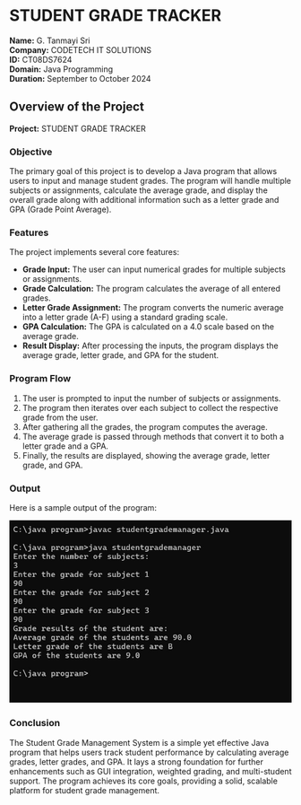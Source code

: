 # STUDENT GRADE TRACKER

**Name:** G. Tanmayi Sri  
**Company:** CODETECH IT SOLUTIONS  
**ID:** CT08DS7624  
**Domain:** Java Programming  
**Duration:** September to October 2024  

## Overview of the Project

**Project:** STUDENT GRADE TRACKER

### Objective

The primary goal of this project is to develop a Java program that allows users to input and manage student grades. The program will handle multiple subjects or assignments, calculate the average grade, and display the overall grade along with additional information such as a letter grade and GPA (Grade Point Average).

### Features

The project implements several core features:

- **Grade Input:** The user can input numerical grades for multiple subjects or assignments.
- **Grade Calculation:** The program calculates the average of all entered grades.
- **Letter Grade Assignment:** The program converts the numeric average into a letter grade (A-F) using a standard grading scale.
- **GPA Calculation:** The GPA is calculated on a 4.0 scale based on the average grade.
- **Result Display:** After processing the inputs, the program displays the average grade, letter grade, and GPA for the student.

### Program Flow

1. The user is prompted to input the number of subjects or assignments.
2. The program then iterates over each subject to collect the respective grade from the user.
3. After gathering all the grades, the program computes the average.
4. The average grade is passed through methods that convert it to both a letter grade and a GPA.
5. Finally, the results are displayed, showing the average grade, letter grade, and GPA.

### Output

Here is a sample output of the program:

![Output](<https://github.com/Tanmayisri16/CODETECH-Task1/blob/main/image%20copy%20from%20dhruvgupta3035.jpeg?raw=true>)


### Conclusion

The Student Grade Management System is a simple yet effective Java program that helps users track student performance by calculating average grades, letter grades, and GPA. It lays a strong foundation for further enhancements such as GUI integration, weighted grading, and multi-student support. The program achieves its core goals, providing a solid, scalable platform for student grade management.
